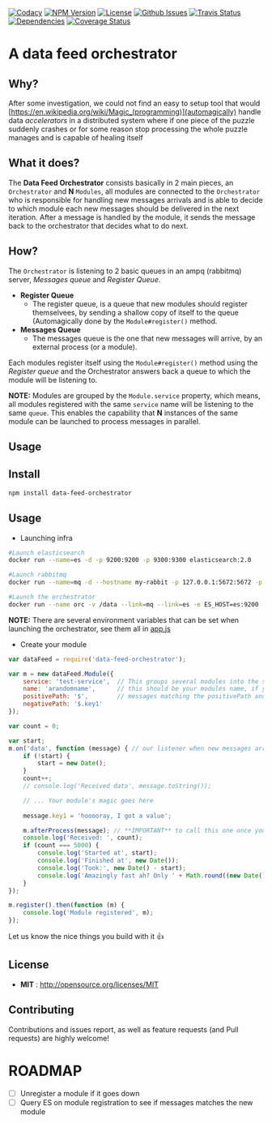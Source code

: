 
  [![Codacy](https://api.codacy.com/project/badge/Grade/a22cdb0e4712418d898e301da3f92bbf)](https://www.codacy.com/app/Notastica/data-feed-orchestrator?utm_source=github.com&amp;utm_medium=referral&amp;utm_content=Notastica/data-feed-orchestrator&amp;utm_campaign=Badge_Grade)
  [![NPM Version](https://img.shields.io/npm/v/data-feed-orchestrator.svg)](https://npmjs.org/package/data-feed-orchestrator)
  [![License](https://img.shields.io/npm/l/data-feed-orchestrator.svg)](http://opensource.org/licenses/MIT)
  [![Github Issues](https://img.shields.io/github/issues/Notastica/data-feed-orchestrator.svg)](https://github.com/Notastica/data-feed-orchestrator/issues)
  [![Travis Status](https://img.shields.io/travis/Notastica/data-feed-orchestrator.svg)](https://travis-ci.org/Notastica/data-feed-orchestrator)
  [![Dependencies](https://david-dm.org/Notastica/data-feed-orchestrator.svg)](https://david-dm.org/Notastica/data-feed-orchestrator)
  [![Coverage Status](https://coveralls.io/repos/github/Notastica/data-feed-orchestrator/badge.svg?branch=master)](https://coveralls.io/github/Notastica/data-feed-orchestrator?branch=master)
  
 
# A data feed orchestrator

## Why?

  After some investigation, we could not find an easy to setup tool that would [https://en.wikipedia.org/wiki/Magic_(programming)](automagically) handle data _accelerators_ in a distributed system
  where if one piece of the puzzle suddenly crashes or for some reason stop processing the whole puzzle manages and is capable of healing itself 

## What it does?

  The __Data Feed Orchestrator__ consists basically in 2 main pieces, an `Orchestrator` and __N__ `Modules`, all modules are connected to the `Orchestrator` who is responsible for handling new messages arrivals
   and is able to decide to which module each new messages should be delivered in the next iteration.
   After a message is handled by the module, it sends the message back to the orchestrator that decides what to do next.
   
## How?
  
  The `Orchestrator` is listening to 2 basic queues in an ampq (rabbitmq) server, _Messages queue_ and _Register Queue_.
  
  - __Register Queue__
    - The register queue, is a queue that new modules should register themselvees, by sending a shallow copy of itself to the queue (Automagically done by the `Module#register()` method.
  - __Messages Queue__
    - The messages queue is the one that new messages will arrive, by an external process (or a module).
  
  Each modules register itself using the `Module#register()` method using the _Register queue_ and the Orchestrator answers back a queue to which the module will be listening to.
  
  __NOTE:__ Modules are grouped by the `Module.service` property, which means, all modules registered with the same `service` name will be listening to the same `queue`. 
    This enables the capability that __N__ instances of the same module can be launched to process messages in parallel.
    
   
   

## Usage



## Install

```sh
npm install data-feed-orchestrator
```




## Usage

 - Launching infra

```sh
#Launch elasticsearch
docker run --name=es -d -p 9200:9200 -p 9300:9300 elasticsearch:2.0

#Launch rabbitmq
docker run --name=mq -d --hostname my-rabbit -p 127.0.0.1:5672:5672 -p 127.0.0.1:8080:15672 rabbitmq:3-management

#Launch the orchestrator
docker run --name orc -v /data --link=mq --link=es -e ES_HOST=es:9200 -e NODE_ENV=prod -e AMQP_URL=amqp://mq:5672 notastica/orchestrator node lib/app.js

```

__NOTE:__ There are several environment variables that can be set when launching the orchestrator, see them all in [app.js](./src/app.js)

 - Create your module

```javascript
var dataFeed = require('data-feed-orchestrator');

var m = new dataFeed.Module({
    service: 'test-service',  // This groups several modules into the same service and messages are distributed evenly
    name: 'arandomname',      // this should be your modules name, if you dont provide a random one will be asigned
    positivePath: '$',        // messages matching the positivePath and *NOT* matching the negativePath will be sent to your module
    negativePath: '$.key1'
});

var count = 0;

var start;
m.on('data', function (message) { // our listener when new messages arrive, proccess as quick as you can
    if (!start) {
        start = new Date();
    }
    count++;
    // console.log('Received data', message.toString());

    // ... Your module's magic goes here
    
    message.key1 = 'hooooray, I got a value';

    m.afterProcess(message); // **IMPORTANT** to call this one once you finish processing
    console.log('Received: ', count);
    if (count === 5000) {
        console.log('Started at', start);
        console.log('Finished at', new Date());
        console.log('Took:', new Date() - start);
        console.log('Amazingly fast ah? Only ' + Math.round((new Date() - start) / count) + 'ms per request!');
    }
});

m.register().then(function (m) {
    console.log('Module registered', m);
});
```

Let us know the nice things you build with it 👍

## License

- **MIT** : http://opensource.org/licenses/MIT

## Contributing

Contributions and issues report, as well as feature requests (and Pull requests) are highly welcome!

# ROADMAP
 - [ ] Unregister a module if it goes down
 - [ ] Query ES on module registration to see if messages matches the new module

